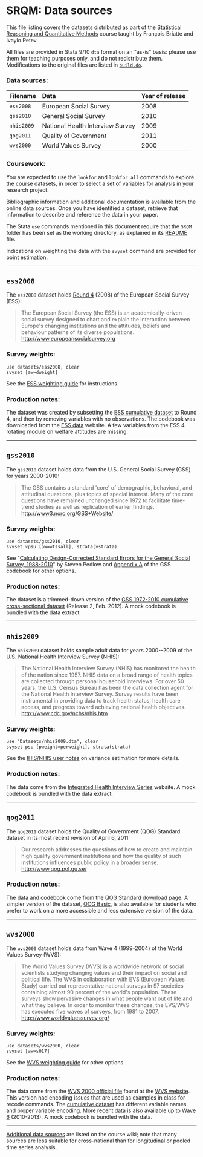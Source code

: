 # SRQM: Data sources

This file listing covers the datasets distributed as part of the [Statistical Reasoning and Quantitative Methods](http://f.briatte.org/teaching/quanti/) course taught by François Briatte and Ivaylo Petev.

All files are provided in Stata 9/10 `dta` format on an "as-is" basis: please use them for teaching purposes only, and do not redistribute them. Modifications to the original files are listed in [`build.do`](https://github.com/briatte/srqm/blob/master/Datasets/build.do).

### Data sources:

| Filename       | Data                                  | Year of release               |
|:---------------|:--------------------------------------|:------------------------------|
| `ess2008`      | European Social Survey                | 2008                          |
| `gss2010`      | General Social Survey                 | 2010                          |
| `nhis2009`     | National Health Interview Survey      | 2009                          |
| `qog2011`      | Quality of Government                 | 2011                          |
| `wvs2000`      | World Values Survey                   | 2000                          |

### Coursework:

You are expected to use the `lookfor` and `lookfor_all` commands to explore the course datasets, in order to select a set of variables for analysis in your research project.

Bibliographic information and additional documentation is available from the online data sources. Once you have identified a dataset, retrieve that information to describe and reference the data in your paper.

The Stata `use` commands mentioned in this document require that the `SRQM` folder has been set as the working directory, as explained in its [README](https://github.com/briatte/srqm/blob/master/README.md) file.

Indications on weighting the data with the `svyset` command are provided for point estimation.

* * *

## `ess2008`

The `ess2008` dataset holds [Round 4](http://ess.nsd.uib.no/ess/round4/) (2008) of the European Social Survey (ESS):

> The European Social Survey (the ESS) is an academically-driven social survey designed to chart and explain the interaction between Europe's changing institutions and the attitudes, beliefs and behaviour patterns of its diverse populations.  
<http://www.europeansocialsurvey.org>

### Survey weights:

    use datasets/ess2008, clear
    svyset [aw=dweight]

See the [ESS weighting guide](http://ess.nsd.uib.no/ess/doc/weighting.pdf) for instructions.

### Production notes:

The dataset was created by subsetting the [ESS cumulative dataset](http://ess.nsd.uib.no/downloadwizard/) to Round 4, and then by removing variables with no observations. The codebook was downloaded from the [ESS data](http://ess.nsd.uib.no/) website. A few variables from the ESS 4 rotating module on welfare attitudes are missing.

* * *

## `gss2010`

The `gss2010` dataset holds data from the U.S. General Social Survey (GSS) for years 2000-2010:

> The GSS contains a standard 'core' of demographic, behavioral, and attitudinal questions, plus topics of special interest. Many of the core questions have remained unchanged since 1972 to facilitate time-trend studies as well as replication of earlier findings.  
<http://www3.norc.org/GSS+Website/>

### Survey weights:

    use datasets/gss2010, clear
    svyset vpsu [pw=wtssall], strata(vstrata)

See "[Calculating Design-Corrected Standard Errors for the General Social Survey, 1988-2010](http://publicdata.norc.org:41000/gss/documents//OTHR/GSS%20design%20variables.pdf)" by Steven Pedlow and [Appendix A](http://publicdata.norc.org:41000/gss/.%5CDocuments%5CCodebook%5CA.pdf) of the GSS codebook for other options.

### Production notes:

The dataset is a trimmed-down version of the [GSS 1972-2010 cumulative cross-sectional dataset](http://www3.norc.org/GSS+Website/Download/STATA+v8.0+Format/) (Release 2, Feb. 2012). A mock codebook is bundled with the data extract.

* * *

## `nhis2009`

The `nhis2009` dataset holds sample adult data for years 2000--2009 of the U.S. National Health Interview Survey (NHIS):

> The National Health Interview Survey (NHIS) has monitored the health of the nation since 1957. NHIS data on a broad range of health topics are collected through personal household interviews. For over 50 years, the U.S. Census Bureau has been the data collection agent for the National Health Interview Survey. Survey results have been instrumental in providing data to track health status, health care access, and progress toward achieving national health objectives.  
<http://www.cdc.gov/nchs/nhis.htm>

### Survey weights:

    use "Datasets/nhis2009.dta", clear
    svyset psu [pweight=perweight], strata(strata)

See the [IHIS/NHIS user notes](http://www.ihis.us/ihis/userNotes_variance.shtml) on variance estimation for more details.

### Production notes:

The data come from the [Integrated Health Interview Series](http://www.ihis.us/) website. A mock codebook is bundled with the data extract.

* * *

## `qog2011`

The `qog2011` dataset holds the Quality of Government (QOG) Standard dataset in its most recent revision of April 6, 2011:

> Our research addresses the questions of how to create and maintain high quality government institutions and how the quality of such institutions influences public policy in a broader sense.  
<http://www.qog.pol.gu.se/>

### Production notes:

The data and codebook come from the [QOG Standard download page](http://www.qog.pol.gu.se/data/qogstandarddataset/). A simpler version of the dataset, [QOG Basic](http://www.qog.pol.gu.se/data/qogbasicdataset/), is also available for students who prefer to work on a more accessible and less extensive version of the data.

* * *

## `wvs2000`

The `wvs2000` dataset holds data from Wave 4 (1999-2004) of the World Values Survey (WVS):

> The World Values Survey (WVS) is a worldwide network of social scientists studying changing values and their impact on social and political life. The WVS in collaboration with EVS (European Values Study) carried out representative national surveys in 97 societies containing almost 90 percent of the world's population. These surveys show pervasive changes in what people want out of life and what they believe. In order to monitor these changes, the EVS/WVS has executed five waves of surveys, from 1981 to 2007.  
<http://www.worldvaluessurvey.org/>

### Survey weights:

    use datasets/wvs2000, clear
    svyset [aw=s017]

See the [WVS weighting guide](http://www.jdsurvey.net/jds/jdsurveyActualidad.jsp?Idioma=I&SeccionTexto=0405) for other options.

### Production notes:

The data come from the [WVS 2000 official file](http://www.asep-sa.org/wvs/wvs2000/wvs2000_v20090914_stata.zip) found at the [WVS website](http://www.wvsevsdb.com/wvs/WVSData.jsp). This version had encoding issues that are used as examples in class for recode commands. The [cumulative dataset](http://www.asep-sa.org/wvs/wvs_1981-2008/wvs1981_2008_v20090914_stata.zip) has different variable names and proper variable encoding. More recent data is also available up to [Wave 6](http://www.wvs-online.com/) (2010-2013). A mock codebook is bundled with the data.

* * *

[Additional data sources](https://github.com/briatte/srqm/wiki/Data) are listed on the course wiki; note that many sources are less suitable for cross-national than for longitudinal or pooled time series analysis.
